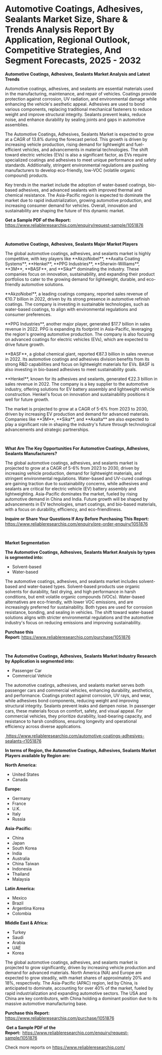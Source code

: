 <p><h1>Automotive Coatings, Adhesives, Sealants Market Size, Share & Trends Analysis Report By Application, Regional Outlook, Competitive Strategies, And Segment Forecasts, 2025 - 2032</h1></p><p><strong>Automotive Coatings, Adhesives, Sealants Market Analysis and Latest Trends</strong></p>
<p><p>Automotive coatings, adhesives, and sealants are essential materials used in the manufacturing, maintenance, and repair of vehicles. Coatings provide protection against corrosion, UV radiation, and environmental damage while enhancing the vehicle's aesthetic appeal. Adhesives are used to bond various components, replacing traditional mechanical fasteners to reduce weight and improve structural integrity. Sealants prevent leaks, reduce noise, and enhance durability by sealing joints and gaps in automotive assemblies.</p><p>The Automotive Coatings, Adhesives, Sealants Market is expected to grow at a CAGR of 13.8% during the forecast period. This growth is driven by increasing vehicle production, rising demand for lightweight and fuel-efficient vehicles, and advancements in material technologies. The shift toward electric vehicles (EVs) is also a significant factor, as EVs require specialized coatings and adhesives to meet unique performance and safety standards. Additionally, stringent environmental regulations are pushing manufacturers to develop eco-friendly, low-VOC (volatile organic compound) products.</p><p>Key trends in the market include the adoption of water-based coatings, bio-based adhesives, and advanced sealants with improved thermal and chemical resistance. The Asia-Pacific region is expected to dominate the market due to rapid industrialization, growing automotive production, and increasing consumer demand for vehicles. Overall, innovation and sustainability are shaping the future of this dynamic market.</p></p>
<p><strong>Get a Sample PDF of the Report:&nbsp;</strong> <a href="https://www.reliableresearchiq.com/enquiry/request-sample/1051876?utm_campaign=2187&utm_medium=2&utm_source=Github&utm_content=ia&utm_term=26012025&utm_id=automotive-coatings-adhesives-sealants">https://www.reliableresearchiq.com/enquiry/request-sample/1051876</a></p>
<p>&nbsp;</p>
<p><strong>Automotive Coatings, Adhesives, Sealants Major Market Players</strong></p>
<p><p>The global automotive coatings, adhesives, and sealants market is highly competitive, with key players like **AkzoNobel**, **Axalta Coating Systems**, **Henkel**, **PPG Industries**, **Sherwin-Williams**, **3M**, **BASF**, and **Sika** dominating the industry. These companies focus on innovation, sustainability, and expanding their product portfolios to cater to the growing demand for lightweight, durable, and eco-friendly automotive solutions.</p><p>**AkzoNobel**, a leading coatings company, reported sales revenue of €10.7 billion in 2022, driven by its strong presence in automotive refinish coatings. The company is investing in sustainable technologies, such as water-based coatings, to align with environmental regulations and consumer preferences.</p><p>**PPG Industries**, another major player, generated $17.7 billion in sales revenue in 2022. PPG is expanding its footprint in Asia-Pacific, leveraging the region's growing automotive production. The company is also focusing on advanced coatings for electric vehicles (EVs), which are expected to drive future growth.</p><p>**BASF**, a global chemical giant, reported €87.3 billion in sales revenue in 2022. Its automotive coatings and adhesives division benefits from its strong R&D capabilities and focus on lightweight materials for EVs. BASF is also investing in bio-based adhesives to meet sustainability goals.</p><p>**Henkel**, known for its adhesives and sealants, generated €22.3 billion in sales revenue in 2022. The company is a key supplier to the automotive industry, offering solutions for EV battery assembly and lightweight vehicle construction. Henkel's focus on innovation and sustainability positions it well for future growth.</p><p>The market is projected to grow at a CAGR of 5-6% from 2023 to 2030, driven by increasing EV production and demand for advanced materials. Companies like **3M**, **Sika**, and **Axalta** are also expected to play a significant role in shaping the industry's future through technological advancements and strategic partnerships.</p></p>
<p>&nbsp;</p>
<p><strong>What Are The Key Opportunities For Automotive Coatings, Adhesives, Sealants Manufacturers?</strong></p>
<p><p>The global automotive coatings, adhesives, and sealants market is projected to grow at a CAGR of 5-6% from 2023 to 2030, driven by increasing vehicle production, demand for lightweight materials, and stringent environmental regulations. Water-based and UV-cured coatings are gaining traction due to sustainability concerns, while adhesives and sealants are critical for electric vehicle (EV) battery assembly and lightweighting. Asia-Pacific dominates the market, fueled by rising automotive demand in China and India. Future growth will be shaped by advancements in EV technologies, smart coatings, and bio-based materials, with a focus on durability, efficiency, and eco-friendliness.</p></p>
<p><strong>Inquire or Share Your Questions If Any Before Purchasing This Report:</strong> <a href="https://www.reliableresearchiq.com/enquiry/pre-order-enquiry/1051876?utm_campaign=2187&utm_medium=2&utm_source=Github&utm_content=ia&utm_term=26012025&utm_id=automotive-coatings-adhesives-sealants">https://www.reliableresearchiq.com/enquiry/pre-order-enquiry/1051876</a></p>
<p>&nbsp;</p>
<p><strong>Market Segmentation</strong></p>
<p><strong>The Automotive Coatings, Adhesives, Sealants Market Analysis by types is segmented into:</strong></p>
<p><ul><li>Solvent-based</li><li>Water-based</li></ul></p>
<p><p>The automotive coatings, adhesives, and sealants market includes solvent-based and water-based types. Solvent-based products use organic solvents for durability, fast drying, and high performance in harsh conditions, but emit volatile organic compounds (VOCs). Water-based alternatives are eco-friendly, with lower VOC emissions, and are increasingly preferred for sustainability. Both types are used for corrosion resistance, bonding, and sealing in vehicles. The shift toward water-based solutions aligns with stricter environmental regulations and the automotive industry's focus on reducing emissions and improving sustainability.</p></p>
<p><strong>Purchase this Report:&nbsp;</strong><a href="https://www.reliableresearchiq.com/purchase/1051876?utm_campaign=2187&utm_medium=2&utm_source=Github&utm_content=ia&utm_term=26012025&utm_id=automotive-coatings-adhesives-sealants">https://www.reliableresearchiq.com/purchase/1051876</a></p>
<p>&nbsp;</p>
<p><strong>The Automotive Coatings, Adhesives, Sealants Market Industry Research by Application is segmented into:</strong></p>
<p><ul><li>Passenger Car</li><li>Commercial Vehicle</li></ul></p>
<p><p>The automotive coatings, adhesives, and sealants market serves both passenger cars and commercial vehicles, enhancing durability, aesthetics, and performance. Coatings protect against corrosion, UV rays, and wear, while adhesives bond components, reducing weight and improving structural integrity. Sealants prevent leaks and dampen noise. In passenger cars, these materials focus on comfort, safety, and visual appeal. For commercial vehicles, they prioritize durability, load-bearing capacity, and resistance to harsh conditions, ensuring longevity and operational efficiency across diverse applications.</p></p>
<p><a href="https://www.reliableresearchiq.com/automotive-coatings-adhesives-sealants-r1051876?utm_campaign=2187&utm_medium=2&utm_source=Github&utm_content=ia&utm_term=26012025&utm_id=automotive-coatings-adhesives-sealants">&nbsp;https://www.reliableresearchiq.com/automotive-coatings-adhesives-sealants-r1051876</a></p>
<p><strong>In terms of Region, the Automotive Coatings, Adhesives, Sealants Market Players available by Region are:</strong></p>
<p>
    <p> <strong> North America: </strong>
        <ul>
            <li>United States</li>
            <li>Canada</li>
        </ul>
        </p> 
    <p> <strong> Europe: </strong>
        <ul>
            <li>Germany</li>
            <li>France</li>
            <li>U.K.</li>
            <li>Italy</li>
            <li>Russia</li>
        </ul>
        </p> 
    <p> <strong> Asia-Pacific: </strong>
        <ul>
            <li>China</li>
            <li>Japan</li>
            <li>South Korea</li>
            <li>India</li>
            <li>Australia</li>
            <li>China Taiwan</li>
            <li>Indonesia</li>
            <li>Thailand</li>
            <li>Malaysia</li>
        </ul>
        </p> 
    <p> <strong> Latin America: </strong>
        <ul>
            <li>Mexico</li>
            <li>Brazil</li>
            <li>Argentina Korea</li>
            <li>Colombia</li>
        </ul>
        </p> 
    <p> <strong> Middle East & Africa: </strong>
        <ul>
            <li>Turkey</li>
            <li>Saudi</li>
            <li>Arabia</li>
            <li>UAE</li>
            <li>Korea</li>
        </ul>
    </p>
    </p>
<p><p>The global automotive coatings, adhesives, and sealants market is projected to grow significantly, driven by increasing vehicle production and demand for advanced materials. North America (NA) and Europe are expected to grow steadily, with market shares of approximately 20% and 18%, respectively. The Asia-Pacific (APAC) region, led by China, is anticipated to dominate, accounting for over 40% of the market, fueled by rapid industrialization and expanding automotive sectors. The USA and China are key contributors, with China holding a dominant position due to its massive automotive manufacturing base.</p></p>
<p><strong>Purchase this Report: </strong><a href="https://www.reliableresearchiq.com/purchase/1051876?utm_campaign=2187&utm_medium=2&utm_source=Github&utm_content=ia&utm_term=26012025&utm_id=automotive-coatings-adhesives-sealants">https://www.reliableresearchiq.com/purchase/1051876</a></p>
<p>&nbsp;<strong>Get a Sample PDF of the Report:&nbsp;&nbsp;</strong><a href="https://www.reliableresearchiq.com/enquiry/request-sample/1051876?utm_campaign=2187&utm_medium=2&utm_source=Github&utm_content=ia&utm_term=26012025&utm_id=automotive-coatings-adhesives-sealants">https://www.reliableresearchiq.com/enquiry/request-sample/1051876</a></p>
<p><strong></strong></p>
<p>Check more reports on <a href="https://www.reliableresearchiq.com/?utm_campaign=2187&utm_medium=2&utm_source=Github&utm_content=ia&utm_term=26012025&utm_id=automotive-coatings-adhesives-sealants">https://www.reliableresearchiq.com/</a></p>